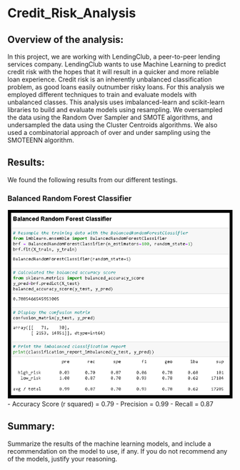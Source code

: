 # Credit_Risk_Analysis

## Overview of the analysis: 
In this project, we are working with LendingClub, a peer-to-peer lending services company.  LendingClub wants to use Machine Learning to predict credit risk with the hopes that it will result in a quicker and more reliable loan experience.  Credit risk is an inherently unbalanced classification problem, as good loans easily outnumber risky loans. For this analysis we employed different techniques to train and evaluate models with unbalanced classes. This analysis uses imbalanced-learn and scikit-learn libraries to build and evaluate models using resampling.  We oversampled the data using the Random Over Sampler and SMOTE algorithms, and undersampled the data using the Cluster Centroids algorithms.  We also used a combinatorial approach of over and under sampling using the SMOTEENN algorithm.  

## Results: 
We found the following results from our different testings.

### Balanced Random Forest Classifier
<img src = "https://github.com/jennfrbrown/Credit_Risk_Analysis/blob/main/ReadMe%20Images/Balance%20Random%20Forest%20Classifier.png">
- Accuracy Score (r squared) = 0.79
- Precision = 0.99
- Recall = 0.87


## Summary: 
Summarize the results of the machine learning models, and include a recommendation on the model to use, if any. If you do not recommend any of the models, justify your reasoning.
